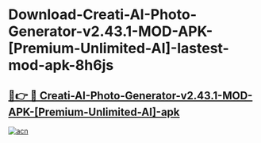 # Download-Creati-AI-Photo-Generator-v2.43.1-MOD-APK-[Premium-Unlimited-AI]-lastest-mod-apk-8h6js

<h2><a href="https://apkcomod.com?title=Creati-AI-Photo-Generator-v2.43.1-MOD-APK-[Premium-Unlimited-AI]">🔗👉 🔴 Creati-AI-Photo-Generator-v2.43.1-MOD-APK-[Premium-Unlimited-AI]-apk </a></h2>

[![acn](https://github.com/user-attachments/assets/0f9c940e-d8b0-45ae-aac7-cd30a18b3e1c)](https://apkcomod.com?title=Creati-AI-Photo-Generator-v2.43.1-MOD-APK-[Premium-Unlimited-AI])
